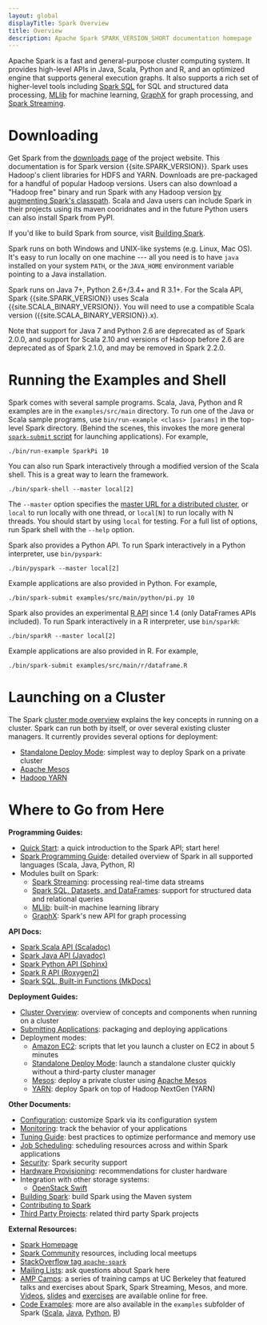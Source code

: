 ```yaml
---
layout: global
displayTitle: Spark Overview
title: Overview
description: Apache Spark SPARK_VERSION_SHORT documentation homepage
---
```


Apache Spark is a fast and general-purpose cluster computing system.
It provides high-level APIs in Java, Scala, Python and R,
and an optimized engine that supports general execution graphs.
It also supports a rich set of higher-level tools including [Spark SQL](sql-programming-guide.html) for SQL and structured data processing, [MLlib](ml-guide.html) for machine learning, [GraphX](graphx-programming-guide.html) for graph processing, and [Spark Streaming](streaming-programming-guide.html).

# Downloading

Get Spark from the [downloads page](http://spark.apache.org/downloads.html) of the project website. This documentation is for Spark version {{site.SPARK_VERSION}}. Spark uses Hadoop's client libraries for HDFS and YARN. Downloads are pre-packaged for a handful of popular Hadoop versions.
Users can also download a "Hadoop free" binary and run Spark with any Hadoop version
[by augmenting Spark's classpath](hadoop-provided.html).
Scala and Java users can include Spark in their projects using its maven cooridnates and in the future Python users can also install Spark from PyPI.


If you'd like to build Spark from 
source, visit [Building Spark](building-spark.html).


Spark runs on both Windows and UNIX-like systems (e.g. Linux, Mac OS). It's easy to run
locally on one machine --- all you need is to have `java` installed on your system `PATH`,
or the `JAVA_HOME` environment variable pointing to a Java installation.

Spark runs on Java 7+, Python 2.6+/3.4+ and R 3.1+. For the Scala API, Spark {{site.SPARK_VERSION}}
uses Scala {{site.SCALA_BINARY_VERSION}}. You will need to use a compatible Scala version
({{site.SCALA_BINARY_VERSION}}.x).

Note that support for Java 7 and Python 2.6 are deprecated as of Spark 2.0.0, and support for 
Scala 2.10 and versions of Hadoop before 2.6 are deprecated as of Spark 2.1.0, and may be 
removed in Spark 2.2.0.

# Running the Examples and Shell

Spark comes with several sample programs.  Scala, Java, Python and R examples are in the
`examples/src/main` directory. To run one of the Java or Scala sample programs, use
`bin/run-example <class> [params]` in the top-level Spark directory. (Behind the scenes, this
invokes the more general
[`spark-submit` script](submitting-applications.html) for
launching applications). For example,

    ./bin/run-example SparkPi 10

You can also run Spark interactively through a modified version of the Scala shell. This is a
great way to learn the framework.

    ./bin/spark-shell --master local[2]

The `--master` option specifies the
[master URL for a distributed cluster](submitting-applications.html#master-urls), or `local` to run
locally with one thread, or `local[N]` to run locally with N threads. You should start by using
`local` for testing. For a full list of options, run Spark shell with the `--help` option.

Spark also provides a Python API. To run Spark interactively in a Python interpreter, use
`bin/pyspark`:

    ./bin/pyspark --master local[2]

Example applications are also provided in Python. For example,

    ./bin/spark-submit examples/src/main/python/pi.py 10

Spark also provides an experimental [R API](sparkr.html) since 1.4 (only DataFrames APIs included).
To run Spark interactively in a R interpreter, use `bin/sparkR`:

    ./bin/sparkR --master local[2]

Example applications are also provided in R. For example,

    ./bin/spark-submit examples/src/main/r/dataframe.R

# Launching on a Cluster

The Spark [cluster mode overview](cluster-overview.html) explains the key concepts in running on a cluster.
Spark can run both by itself, or over several existing cluster managers. It currently provides several
options for deployment:

* [Standalone Deploy Mode](spark-standalone.html): simplest way to deploy Spark on a private cluster
* [Apache Mesos](running-on-mesos.html)
* [Hadoop YARN](running-on-yarn.html)

# Where to Go from Here

**Programming Guides:**

* [Quick Start](quick-start.html): a quick introduction to the Spark API; start here!
* [Spark Programming Guide](programming-guide.html): detailed overview of Spark
  in all supported languages (Scala, Java, Python, R)
* Modules built on Spark:
  * [Spark Streaming](streaming-programming-guide.html): processing real-time data streams
  * [Spark SQL, Datasets, and DataFrames](sql-programming-guide.html): support for structured data and relational queries
  * [MLlib](ml-guide.html): built-in machine learning library
  * [GraphX](graphx-programming-guide.html): Spark's new API for graph processing

**API Docs:**

* [Spark Scala API (Scaladoc)](api/scala/index.html#org.apache.spark.package)
* [Spark Java API (Javadoc)](api/java/index.html)
* [Spark Python API (Sphinx)](api/python/index.html)
* [Spark R API (Roxygen2)](api/R/index.html)
* [Spark SQL, Built-in Functions (MkDocs)](api/sql/index.html)

**Deployment Guides:**

* [Cluster Overview](cluster-overview.html): overview of concepts and components when running on a cluster
* [Submitting Applications](submitting-applications.html): packaging and deploying applications
* Deployment modes:
  * [Amazon EC2](https://github.com/amplab/spark-ec2): scripts that let you launch a cluster on EC2 in about 5 minutes
  * [Standalone Deploy Mode](spark-standalone.html): launch a standalone cluster quickly without a third-party cluster manager
  * [Mesos](running-on-mesos.html): deploy a private cluster using
      [Apache Mesos](http://mesos.apache.org)
  * [YARN](running-on-yarn.html): deploy Spark on top of Hadoop NextGen (YARN)

**Other Documents:**

* [Configuration](configuration.html): customize Spark via its configuration system
* [Monitoring](monitoring.html): track the behavior of your applications
* [Tuning Guide](tuning.html): best practices to optimize performance and memory use
* [Job Scheduling](job-scheduling.html): scheduling resources across and within Spark applications
* [Security](security.html): Spark security support
* [Hardware Provisioning](hardware-provisioning.html): recommendations for cluster hardware
* Integration with other storage systems:
  * [OpenStack Swift](storage-openstack-swift.html)
* [Building Spark](building-spark.html): build Spark using the Maven system
* [Contributing to Spark](http://spark.apache.org/contributing.html)
* [Third Party Projects](http://spark.apache.org/third-party-projects.html): related third party Spark projects

**External Resources:**

* [Spark Homepage](http://spark.apache.org)
* [Spark Community](http://spark.apache.org/community.html) resources, including local meetups
* [StackOverflow tag `apache-spark`](http://stackoverflow.com/questions/tagged/apache-spark)
* [Mailing Lists](http://spark.apache.org/mailing-lists.html): ask questions about Spark here
* [AMP Camps](http://ampcamp.berkeley.edu/): a series of training camps at UC Berkeley that featured talks and
  exercises about Spark, Spark Streaming, Mesos, and more. [Videos](http://ampcamp.berkeley.edu/6/),
  [slides](http://ampcamp.berkeley.edu/6/) and [exercises](http://ampcamp.berkeley.edu/6/exercises/) are
  available online for free.
* [Code Examples](http://spark.apache.org/examples.html): more are also available in the `examples` subfolder of Spark ([Scala]({{site.SPARK_GITHUB_URL}}/tree/master/examples/src/main/scala/org/apache/spark/examples),
 [Java]({{site.SPARK_GITHUB_URL}}/tree/master/examples/src/main/java/org/apache/spark/examples),
 [Python]({{site.SPARK_GITHUB_URL}}/tree/master/examples/src/main/python),
 [R]({{site.SPARK_GITHUB_URL}}/tree/master/examples/src/main/r))
